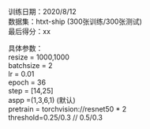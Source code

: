 训练日期：2020/8/12  
数据集：htxt-ship (300张训练/300张测试)  
最后得分：xx  
 
具体参数：  
resize = 1000,1000  
batchsize = 2  
lr = 0.01  
epoch = 36  
step = [14,25]  
aspp =(1,3,6,1) (默认)  
pretrain = torchvision://resnet50 * 2    
threshold=0.25/0.3  //   0.5/0.3
 
